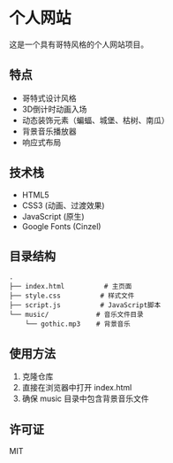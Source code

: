 # 个人网站

这是一个具有哥特风格的个人网站项目。

## 特点

- 哥特式设计风格
- 3D倒计时动画入场
- 动态装饰元素（蝙蝠、城堡、枯树、南瓜）
- 背景音乐播放器
- 响应式布局

## 技术栈

- HTML5
- CSS3 (动画、过渡效果)
- JavaScript (原生)
- Google Fonts (Cinzel)

## 目录结构

```
.
├── index.html          # 主页面
├── style.css          # 样式文件
├── script.js          # JavaScript脚本
└── music/            # 音乐文件目录
    └── gothic.mp3    # 背景音乐
```

## 使用方法

1. 克隆仓库
2. 直接在浏览器中打开 index.html
3. 确保 music 目录中包含背景音乐文件

## 许可证

MIT 